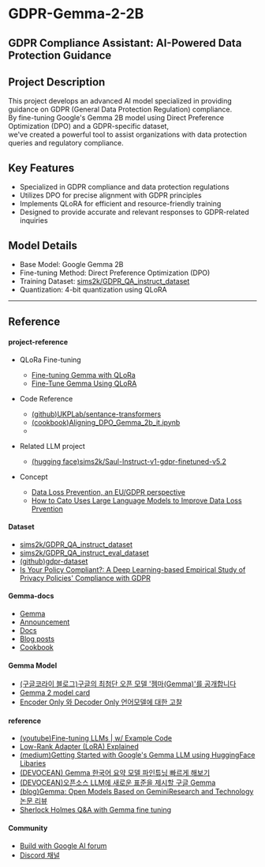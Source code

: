 # GDPR-Gemma-2-2B
## GDPR Compliance Assistant: AI-Powered Data Protection Guidance

## Project Description
This project develops an advanced AI model specialized in providing guidance on GDPR (General Data Protection Regulation) compliance.     
By fine-tuning Google's Gemma 2B model using Direct Preference Optimization (DPO) and a GDPR-specific dataset,     
we've created a powerful tool to assist organizations with data protection queries and regulatory compliance.     


## Key Features

- Specialized in GDPR compliance and data protection regulations
- Utilizes DPO for precise alignment with GDPR principles
- Implements QLoRA for efficient and resource-friendly training
- Designed to provide accurate and relevant responses to GDPR-related inquiries

## Model Details

- Base Model: Google Gemma 2B
- Fine-tuning Method: Direct Preference Optimization (DPO)
- Training Dataset: [sims2k/GDPR_QA_instruct_dataset](https://huggingface.co/datasets/sims2k/GDPR_QA_instruct_dataset)
- Quantization: 4-bit quantization using QLoRA


----------------------------------------------------------------------------------------------------------------------------

## Reference

#### project-reference
- QLoRa Fine-tuning
  - [Fine-tuning Gemma with QLoRa](https://medium.com/google-developer-experts/fine-tuning-gemma-with-qlora-407e56c36026)
  - [Fine-Tune Gemma Using QLoRA](https://medium.com/@samvardhan777/fine-tune-gemma-using-qlora-%EF%B8%8F-6b2f2e76dc55)
- Code Reference
  - [(github)UKPLab/sentance-transformers](https://github.com/UKPLab/sentence-transformers)
  - [(cookbook)Aligning_DPO_Gemma_2b_it.ipynb](https://github.com/google-gemini/gemma-cookbook/blob/main/Gemma/Aligning_DPO_Gemma_2b_it.ipynb)
  - 
- Related LLM project
  - [(hugging face)sims2k/Saul-Instruct-v1-gdpr-finetuned-v5.2](https://huggingface.co/sims2k/Saul-Instruct-v1-gdpr-finetuned-v5.2)

- Concept
  - [Data Loss Prevention, an EU/GDPR perspective](https://grcoutlook.com/data-loss-prevention-an-eu-gdpr-perspective/)
  - [How to Cato Uses Large Language Models to Improve Data Loss Prvention](https://www.catonetworks.com/blog/how-cato-uses-large-language-models-to-improve-data-loss-prevention/)


#### Dataset
- [sims2k/GDPR_QA_instruct_dataset](https://huggingface.co/datasets/sims2k/GDPR_QA_instruct_dataset)
- [sims2k/GDPR_QA_instruct_eval_dataset](https://huggingface.co/datasets/sims2k/GDPR_QA_instruct_eval_dataset)
- [(github)gdpr-dataset](https://github.com/tamjidrahat/gdpr-dataset)
- [Is Your Policy Compliant?: A Deep Learning-based Empirical Study of Privacy Policies' Compliance with GDPR](https://dl.acm.org/doi/10.1145/3559613.3563195)


#### Gemma-docs
- [Gemma](https://ai.google.dev/gemma/) 
- [Announcement](https://blog.google/technology/developers/google-gemma-2/)
- [Docs](https://ai.google.dev/gemma/docs)
- [Blog posts](https://developers.googleblog.com/en/search/?query=gemma&product_categories=Gemma) 
- [Cookbook](https://github.com/google-gemini/gemma-cookbook)


#### Gemma Model
- [(구글코라이 블로그)구글의 최첨단 오픈 모델 '젬마(Gemma)'를 공개합니다](https://blog.google/intl/ko-kr/products/explore-get-answers/-gemma-open-models-kr/)
- [Gemma 2 model card](https://ai.google.dev/gemma/docs/model_card_2#model_information)
- [Encoder Only 와 Decoder Only 언어모델에 대한 고찰](https://medium.com/@hugmanskj/encoder-only-%EC%99%80-decoder-only-%EC%96%B8%EC%96%B4%EB%AA%A8%EB%8D%B8%EC%97%90-%EB%8C%80%ED%95%9C-%EA%B3%A0%EC%B0%B0-9852213dbb72)


#### reference
- [(youtube)Fine-tuning LLMs | w/ Example Code](https://www.youtube.com/watch?v=eC6Hd1hFvos)
- [Low-Rank Adapter (LoRA) Explained](https://medium.com/@shelikohan/low-rank-adapter-lora-explained-0d3677395639)
- [(medium)Getting Started with Google's Gemma LLM using HuggingFace Libaries](https://medium.com/@coldstart_coder/getting-started-with-googles-gemma-llm-using-huggingface-libraries-a0d826c552ae)
- [(DEVOCEAN) Gemma 한국어 요약 모델 파인튜닝 빠르게 해보기](https://devocean.sk.com/blog/techBoardDetail.do?ID=165703&boardType=techBlog&ref=blog.update.sh)
- [(DEVOCEAN)오픈소스 LLM에 새로운 표준을 제시할 구글 Gemma](https://devocean.sk.com/blog/techBoardDetail.do?ID=165709)
- [(blog)Gemma: Open Models Based on GeminiResearch and Technology 논문 리뷰](https://wiz-tech.tistory.com/entry/Gemma-Open-Models-Based-on-GeminiResearch-and-Technology-%EB%85%BC%EB%AC%B8-%EB%A6%AC%EB%B7%B0)
- [Sherlock Holmes Q&A with Gemma fine tuning](https://www.kaggle.com/code/lucamassaron/sherlock-holmes-q-a-with-gemma-fine-tuning/notebook)

#### Community
- [Build with Google AI forum](https://discuss.ai.google.dev/)
- [Discord 채널](https://discord.com/channels/1009525727504384150/1209857547390025768)